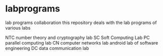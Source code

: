 # labprograms
lab programs collaboration
this repository deals with the lab programs of various labs

NTC number theory and cryptography lab
SC Soft Computing Lab
PC parallel computing lab
CN computer networks lab
android lab of software engineering
DC data communication lab 
